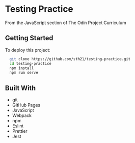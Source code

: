 # Testing Practice

From the JavaScript section of The Odin Project Curriculum

## Getting Started

To deploy this project:

```bash
  git clone https://github.com/sth21/testing-practice.git
  cd testing-practice
  npm install
  npm run serve
```

## Built With

- git
- GitHub Pages
- JavaScript
- Webpack
- npm
- Eslint
- Prettier
- Jest
